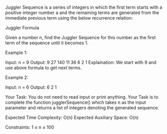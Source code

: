 
Juggler Sequence is a series of integers in which the first term starts with a positive integer number a and the remaining terms are generated from the immediate previous term using the below recurrence relation:

Juggler Formula

Given a number n, find the Juggler Sequence for this number as the first term of the sequence until it becomes 1.


Example 1:

Input: n = 9
Output: 9 27 140 11 36 6 2 1
Explaination: We start with 9 and use 
above formula to get next terms.
 

Example 2:

Input: n = 6
Output: 6 2 1

 
Your Task:
You do not need to read input or print anything. Your Task is to complete the function jugglerSequence() which takes n as the input parameter and returns a list of integers denoting the generated sequence.

 

Expected Time Complexity: O(n)
Expected Auxiliary Space: O(n)

 

Constraints:
1 ≤ n ≤ 100

